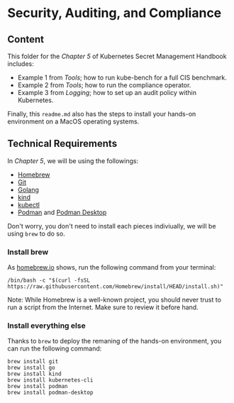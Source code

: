 # Security, Auditing, and Compliance

## Content
This folder for the *Chapter 5* of Kubernetes Secret Management Handbook includes:

- Example 1 from *Tools*; how to run kube-bench for a full CIS benchmark. 
- Example 2 from *Tools*; how to run the compliance operator. 
- Example 3 from *Logging*; how to set up an audit policy within Kubernetes.

Finally, this ```readme.md``` also has the steps to install your hands-on environment on a MacOS operating systems. 

## Technical Requirements
In *Chapter 5*, we will be using the followings:

- [Homebrew](https://brew.sh)
- [Git](https://git-scm.com)
- [Golang](https://go.dev)
- [kind](https://kind.sigs.k8s.io/)
- [kubectl](https://kubernetes.io/docs/reference/kubectl/)
- [Podman](https://podman.io) and [Podman Desktop](https://podman-desktop.io)

Don't worry, you don't need to install each pieces indiviually, we will be using ```brew``` to do so. 

### Install brew

As [homebrew.io](https://brew.sh/) shows, run the following command from your terminal:
```
/bin/bash -c "$(curl -fsSL https://raw.githubusercontent.com/Homebrew/install/HEAD/install.sh)"
```

Note: While Homebrew is a well-known project, you should never trust to run a script from the Internet. Make sure to review it before hand.

### Install everything else

Thanks to ```brew``` to deploy the remaning of the hands-on environment, you can run the following command:

```
brew install git
brew install go
brew install kind 
brew install kubernetes-cli
brew install podman
brew install podman-desktop
```